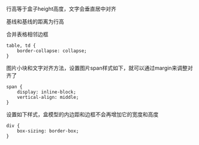 行高等于盒子height高度，文字会垂直居中对齐

基线和基线的距离为行高

合并表格相邻边框

```
table, td {
    border-collapse: collapse;
}

```

图片小块和文字对齐方法，设置图片span样式如下，就可以通过margin来调整对齐了

```
span {
    display: inline-block;
    vertical-align: middle;
}
```

设置如下样式，盒模型的内边距和边框不会再增加它的宽度和高度

```
div {
    box-sizing: border-box;
}
```
